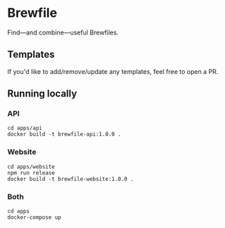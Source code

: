 # Brewfile

Find—and combine—useful Brewfiles.

## Templates

If you'd like to add/remove/update any templates, feel free to open a PR.

## Running locally

### API

```
cd apps/api
docker build -t brewfile-api:1.0.0 .
```

### Website

```
cd apps/website
npm run release
docker build -t brewfile-website:1.0.0 .
```

### Both

```
cd apps
docker-compose up
```
